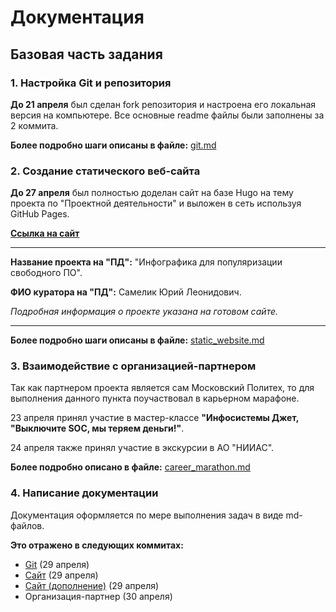 # Документация

## Базовая часть задания

### 1. Настройка Git и репозитория
**До 21 апреля** был сделан fork репозитория и настроена его локальная версия на компьютере. 
Все основные readme файлы были заполнены за 2 коммита.

**Более подробно шаги описаны в файле:** [git.md](git.md)

### 2. Создание статического веб-сайта
**До 27 апреля** был полностью доделан сайт на базе Hugo на тему проекта по 
"Проектной деятельности" и выложен в сеть используя GitHub Pages.

**[Ссылка на сайт](https://cdarvian.github.io/practice-2025/)**

___
**Название проекта на "ПД":** "Инфографика для популяризации свободного ПО".

**ФИО куратора на "ПД":** Самелик Юрий Леонидович.

_Подробная информация о проекте указана на готовом сайте._
___

**Более подробно шаги описаны в файле:** [static_website.md](static_website.md)

### 3. Взаимодействие с организацией-партнером

Так как партнером проекта является сам Московский Политех, то для выполнения данного пункта поучаствовал в карьерном 
марафоне.

23 апреля принял участие в мастер-классе **"Инфосистемы Джет, "Выключите SOC, мы теряем деньги!"**.

24 апреля также принял участие в экскурсии в АО "НИИАС".

**Более подробно описано в файле:** [career_marathon.md](career_marathon.md)

### 4. Написание документации

Документация оформляется по мере выполнения задач в виде md-файлов.

**Это отражено в следующих коммитах:**
- [Git](https://github.com/CDarvian/practice-2025/commit/a8f0acd615ff9c0f2daf01f5a32816243b69e0ba) (29 апреля)
- [Сайт](https://github.com/CDarvian/practice-2025/commit/f836ccc2971bb60d2c6b165fc0fa1be5c1128605) (29 апреля)
- [Сайт (дополнение)](https://github.com/CDarvian/practice-2025/commit/de3816e670dea9aaf004d503142c1ef8577ff3d3) 
(29 апреля)
- Организация-партнер (30 апреля)
